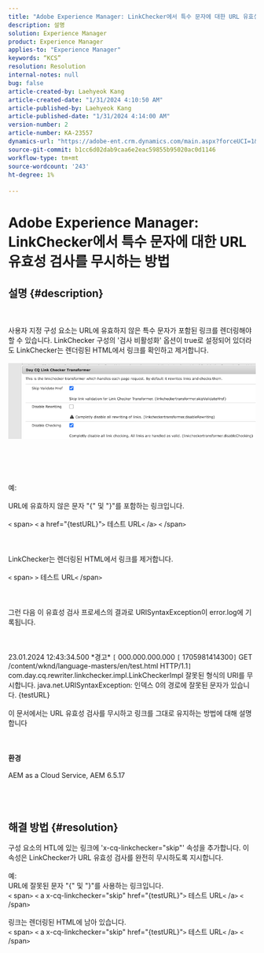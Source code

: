 ```yaml
---
title: "Adobe Experience Manager: LinkChecker에서 특수 문자에 대한 URL 유효성 검사를 무시하는 방법"
description: 설명
solution: Experience Manager
product: Experience Manager
applies-to: "Experience Manager"
keywords: “KCS”
resolution: Resolution
internal-notes: null
bug: false
article-created-by: Laehyeok Kang
article-created-date: "1/31/2024 4:10:50 AM"
article-published-by: Laehyeok Kang
article-published-date: "1/31/2024 4:14:00 AM"
version-number: 2
article-number: KA-23557
dynamics-url: "https://adobe-ent.crm.dynamics.com/main.aspx?forceUCI=1&pagetype=entityrecord&etn=knowledgearticle&id=3b6ac3b4-eebf-ee11-9079-6045bd0061cb"
source-git-commit: b1cc6d02dab9caa6e2eac59855b95020ac0d1146
workflow-type: tm+mt
source-wordcount: '243'
ht-degree: 1%

---
```


# Adobe Experience Manager: LinkChecker에서 특수 문자에 대한 URL 유효성 검사를 무시하는 방법

## 설명 {#description}

<br><br>사용자 지정 구성 요소는 URL에 유효하지 않은 특수 문자가 포함된 링크를 렌더링해야 할 수 있습니다. LinkChecker 구성의 &#39;검사 비활성화&#39; 옵션이 true로 설정되어 있더라도 LinkChecker는 렌더링된 HTML에서 링크를 확인하고 제거합니다.<br><br>![](assets/___416ac3b4-eebf-ee11-9079-6045bd0061cb___.png)<br><br> <br><br><br><br>예:<br><br>URL에 유효하지 않은 문자 &quot;{&quot; 및 &quot;}&quot;를 포함하는 링크입니다. <br><br>`<` span`>` `<` a href=&quot;{testURL}&quot;`>` 테스트 URL`<` /a`>` `<` /span`>` <br><br> <br><br>LinkChecker는 렌더링된 HTML에서 링크를 제거합니다.<br><br>`<` span`>` `>` 테스트 URL`<` /span`>` <br><br> <br><br>그런 다음 이 유효성 검사 프로세스의 결과로 URISyntaxException이 error.log에 기록됩니다.<br><br> <br><br>23.01.2024 12:43:34.500 \*경고\* `[` 000.000.000.000 `[` 1705981414300`]`  GET /content/wknd/language-masters/en/test.html HTTP/1.1`]`  com.day.cq.rewriter.linkchecker.impl.LinkCheckerImpl 잘못된 형식의 URI를 무시합니다. java.net.URISyntaxException: 인덱스 0의 경로에 잘못된 문자가 있습니다. {testURL}<br><br>이 문서에서는 URL 유효성 검사를 무시하고 링크를 그대로 유지하는 방법에 대해 설명합니다<br><br> <br><br><b>환경</b><br><br>AEM as a Cloud Service, AEM 6.5.17<br><br><br><br>

## 해결 방법 {#resolution}

구성 요소의 HTL에 있는 링크에 &#39;x-cq-linkchecker=&quot;skip&quot;&#39; 속성을 추가합니다. 이 속성은 LinkChecker가 URL 유효성 검사를 완전히 무시하도록 지시합니다.<br> <br>예:<br>URL에 잘못된 문자 &quot;{&quot; 및 &quot;}&quot;를 사용하는 링크입니다. <br>`<` span`>` `<` a x-cq-linkchecker=&quot;skip&quot; href=&quot;{testURL}&quot;`>` 테스트 URL`<` /a`>` `<` /span`>` <br> <br>링크는 렌더링된 HTML에 남아 있습니다.<br>`<` span`>` `<` a x-cq-linkchecker=&quot;skip&quot; href=&quot;{testURL}&quot;`>` 테스트 URL`<` /a`>` `<` /span`>`  <br> 